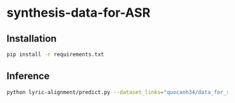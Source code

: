 # synthesis-data-for-ASR

## Installation 

```bash
pip install -r requirements.txt
```

## Inference

```bash
python lyric-alignment/predict.py --dataset_links="quocanh34/data_for_synthesis" --output_path="" --token="" --num_workers=1
```